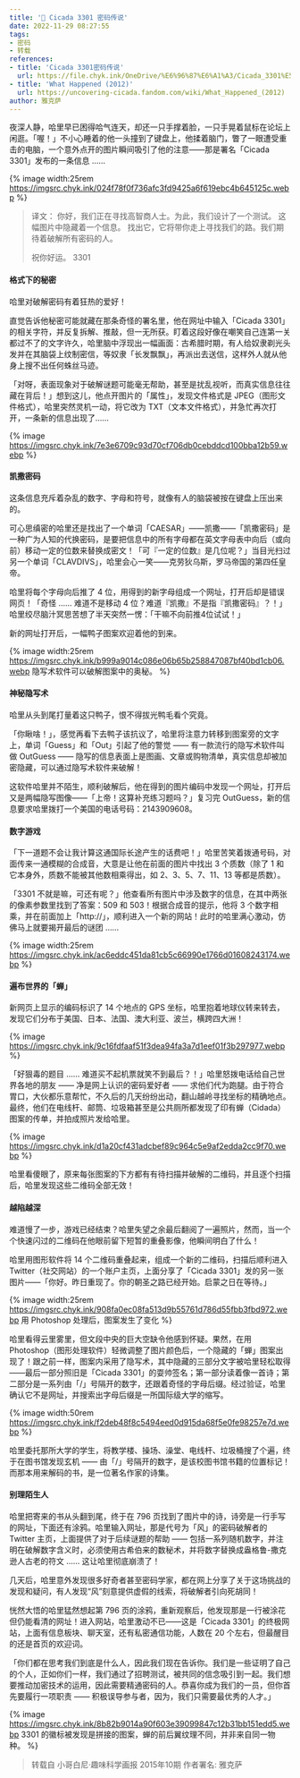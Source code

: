 ```yaml
---
title: '🔢 Cicada 3301 密码传说'
date: 2022-11-29 08:27:55
tags:
- 密码
- 转载
references:
- title: 'Cicada 3301密码传说'
  url: https://file.chyk.ink/OneDrive/%E6%96%87%E6%A1%A3/Cicada_3301%E5%AF%86%E7%A0%81%E4%BC%A0%E8%AF%B4_%E9%9B%85%E5%85%8B%E8%90%A8_2.pdf
- title: 'What Happened (2012)'
  url: https://uncovering-cicada.fandom.com/wiki/What_Happened_(2012)
author: 雅克萨
---
```


夜深人静，哈里早已困得哈气连天，却还一只手撑着脸，一只手晃着鼠标在论坛上闲逛。「喔！」不小心睡着的他一头撞到了键盘上，他揉着脑门，瞥了一眼遭受重击的电脑，一个意外点开的图片瞬间吸引了他的注意——那是署名「Cicada 3301」发布的一条信息 ……

<!--more-->

{% image width:25rem https://imgsrc.chyk.ink/024f78f0f736afc3fd9425a6f619ebc4b645125c.webp %}

> 译文：
> 你好，我们正在寻找高智商人士。为此，我们设计了一个测试。
> 这幅图片中隐藏着一个信息。
> 找出它，它将带你走上寻找我们的路。我们期待着破解所有密码的人。
>
> 祝你好运。
> 3301

#### 格式下的秘密

哈里对破解密码有着狂热的爱好！

直觉告诉他秘密可能就藏在那条奇怪的署名里，他在网址中输入「Cicada 3301」的相关字符，并反复拆解、推敲，但一无所获。盯着这段好像在嘲笑自己连第一关都过不了的文字许久，哈里脑中浮现出一幅画面：古希腊时期，有人给奴隶剃光头发并在其脑袋上纹制密信，等奴隶「长发飘飘」，再派出去送信，这样外人就从他身上搜不出任何蛛丝马迹。

「对呀，表面现象对于破解谜题可能毫无帮助，甚至是扰乱视听，而真实信息往往藏在背后！」想到这儿，他点开图片的「属性」，发现文件格式是 JPEG（图形文件格式），哈里突然灵机一动，将它改为 TXT（文本文件格式），并急忙再次打开，一条新的信息出现了……

{% image https://imgsrc.chyk.ink/7e3e6709c93d70cf706db0cebddcd100bba12b59.webp %}

#### 凯撒密码

这条信息充斥着杂乱的数字、字母和符号，就像有人的脑袋被按在键盘上压出来的。

可心思缜密的哈里还是找出了一个单词「CAESAR」——凯撒——「凯撒密码」是一种广为人知的代换密码，是要把信息中的所有字母都在英文字母表中向后（或向前）移动一定的位数来替换成密文！「可『一定的位数』是几位呢？」当目光扫过另一个单词「CLAVDIVS」，哈里会心一笑——克劳狄乌斯，罗马帝国的第四任皇帝。

哈里将每个字母向后推了 4 位，用得到的新字母组成一个网址，打开后却是错误网页！「奇怪 …… 难道不是移动 4 位？难道『凯撒』不是指『凯撒密码』？！」哈里绞尽脑汁冥思苦想了半天突然一愣：「干嘛不向前推4位试试！」

新的网址打开后，一幅鸭子图案欢迎着他的到来。

{% image width:25rem https://imgsrc.chyk.ink/b999a9014c086e06b65b258847087bf40bd1cb06.webp 隐写术软件可以破解图案中的奥秘。 %}

#### 神秘隐写术

哈里从头到尾打量着这只鸭子，恨不得拔光鸭毛看个究竟。

「你瞅啥！」，感觉再看下去鸭子该抗议了，哈里将注意力转移到图案旁的文字上，单词「Guess」和「Out」引起了他的警觉 —— 有一款流行的隐写术软件叫做 OutGuess —— 隐写的信息表面上是图画、文章或购物清单，真实信息却被加密隐藏，可以通过隐写术软件来破解！

这软件哈里并不陌生，顺利破解后，他在得到的图片编码中发现一个网址，打开后又是两幅隐写图像——「上帝！这算补充练习题吗？」复习完 OutGuess，新的信息要求哈里拨打一个美国的电话号码：2143909608。

#### 数字游戏

「下一道题不会让我计算这通国际长途产生的话费吧！」哈里苦笑着拨通号码，对面传来一通模糊的合成音，大意是让他在前面的图片中找出 3 个质数（除了 1 和它本身外，质数不能被其他数相乘得出，如 2、3、5、7、11、13 等都是质数）。

「3301 不就是嘛，可还有呢？」他查看所有图片中涉及数字的信息，在其中两张的像素参数里找到了答案：509 和 503！根据合成音的提示，他将 3 个数字相乘，并在前面加上「http://」，顺利进入一个新的网站！此时的哈里满心激动，仿佛马上就要揭开最后的谜团 ……

{% image width:25rem https://imgsrc.chyk.ink/ac6eddc451da81cb5c66990e1766d01608243174.webp %}

#### 遍布世界的「蝉」

新网页上显示的编码标识了 14 个地点的 GPS 坐标，哈里抱着地球仪转来转去，发现它们分布于美国、日本、法国、澳大利亚、波兰，横跨四大洲！

{% image https://imgsrc.chyk.ink/9c16fdfaaf51f3dea94fa3a7d1eef01f3b297977.webp %}

「好狠毒的题目 …… 难道买不起机票就笑不到最后？！」哈里怒拨电话给自己世界各地的朋友 —— 净是网上认识的密码爱好者 —— 求他们代为跑腿。由于符合胃口，大伙都乐意帮忙，不久后的几天纷纷出动，翻山越岭寻找坐标的精确地点。最终，他们在电线杆、邮筒、垃圾箱甚至是公共厕所都发现了印有蝉（Cidada）图案的传单，并拍成照片发给哈里。

{% image https://imgsrc.chyk.ink/d1a20cf431adcbef89c964c5e9af2edda2cc9f70.webp %}

哈里看傻眼了，原来每张图案的下方都有有待扫描并破解的二维码，并且逐个扫描后，哈里发现这些二维码全部无效！

#### 越陷越深

难道慢了一步，游戏已经结束？哈里失望之余最后翻阅了一遍照片，然而，当一个个快速闪过的二维码在他眼前留下短暂的重叠影像，他瞬间明白了什么！

哈里用图形软件将 14 个二维码重叠起来，组成一个新的二维码，扫描后顺利进入 Twitter（社交网站）的一个账户主页，上面分享了「Cicada 3301」发的另一张图片——「你好。昨日重现了。你的朝圣之路已经开始。启蒙之日在等待。」

{% image width:25rem https://imgsrc.chyk.ink/908fa0ec08fa513d9b55761d786d55fbb3fbd972.webp 用 Photoshop 处理后，图案发生了变化 %}

哈里看得云里雾里，但文段中央的巨大空缺令他感到怀疑。果然，在用 Photoshop（图形处理软件）轻微调整了图片颜色后，一个隐藏的「蝉」图案出现了！跟之前一样，图案内采用了隐写术，其中隐藏的三部分文字被哈里轻松取得——最后一部分照旧是「Cicada 3301」的耍帅签名；第一部分读着像一首诗；第二部分是一系列由「/」号隔开的数字，还跟着奇怪的字母后缀。经过验证，哈里确认它不是网址，并搜索出字母后缀是一所国际级大学的缩写。

{% image width:50rem https://imgsrc.chyk.ink/f2deb48f8c5494eed0d915da68f5e0fe98257e7d.webp %}

哈里委托那所大学的学生，将教学楼、操场、澡堂、电线杆、垃圾桶搜了个遍，终于在图书馆发现玄机 —— 由「/」号隔开的数字，是该校图书馆书籍的位置标记！而那本用来解码的书，是一位著名作家的诗集。

#### 别理陌生人

哈里把寄来的书从头翻到尾，终于在 796 页找到了图片中的诗，诗旁是一行手写的网址，下面还有涂鸦。哈里输入网址，那是代号为「风」的密码破解者的 Twitter 主页，上面提供了对于后续谜题的帮助 —— 包括一系列随机数字，并注明在破解数字含义时，必须使用古希伯来的数秘术，并将数字替换成盎格鲁-撒克逊人古老的符文 …… 这让哈里彻底崩溃了！

几天后，哈里意外发现很多好奇者甚至密码学家，都在网上分享了关于这场挑战的发现和疑问，有人发现“风”刻意提供虚假的线索，将破解者引向死胡同！

恍然大悟的哈里猛然想起第 796 页的涂鸦，重新观察后，他发现那是一行被涂花但仍能看清的网址！进入网站，哈里激动不已——这是「Cicada 3301」的终极网站，上面有信息板块、聊天室，还有私密通信功能，人数在 20 个左右，但最醒目的还是首页的欢迎词。

「你们都在思考我们到底是什么人，因此我们现在告诉你。我们是一些证明了自己的个人，正如你们一样，我们通过了招聘测试，被共同的信念吸引到一起。我们想要推动加密技术的运用，因此需要精通密码的人。恭喜你成为我们的一员，但你首先要履行一项职责 —— 积极误导参与者，因为，我们只需要最优秀的人才。」

{% image https://imgsrc.chyk.ink/8b82b9014a90f603e39099847c12b31bb151edd5.webp 3301 的徽标被发现是拼接的图案，蝉的前后翼纹理不同，并非来自同一物种。  %}

> 转载自 小哥白尼·趣味科学画报 2015年10期
> 作者署名: 雅克萨